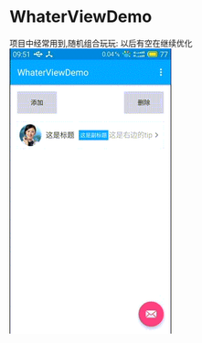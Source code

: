 # WhaterViewDemo
项目中经常用到,随机组合玩玩:
以后有空在继续优化
![image](https://github.com/sight-wxc/WhaterViewDemo/blob/master/waterdemo.gif ) 
